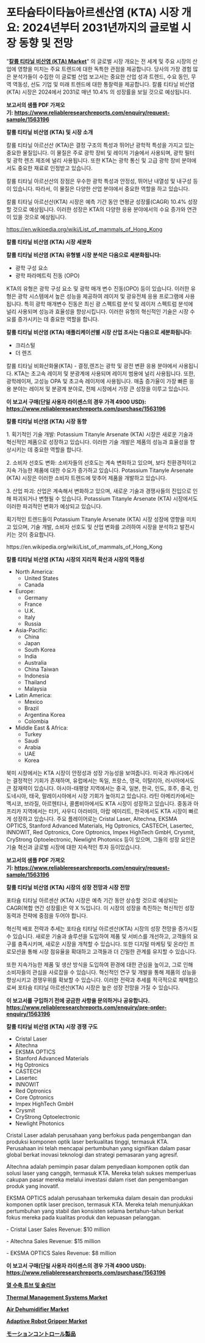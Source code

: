 <p><h1>포타슘타이타늄아르센산염 (KTA) 시장 개요: 2024년부터 2031년까지의 글로벌 시장 동향 및 전망</h1></p><p>"<strong><a href="https://www.reliableresearchreports.com/potassium-titanyle-arsenate-kta--r1563196">칼륨 티타닐 비산염 (KTA) Market</a></strong>" 의 글로벌 시장 개요는 전 세계 및 주요 시장의 산업에 영향을 미치는 주요 트렌드에 대한 독특한 관점을 제공합니다. 당사의 가장 경험 많은 분석가들이 수집한 이 글로벌 산업 보고서는 중요한 산업 성과 트렌드, 수요 동인, 무역 역동성, 선도 기업 및 미래 트렌드에 대한 통찰력을 제공합니다. 칼륨 티타닐 비산염 (KTA) 시장은 2024에서 2031로 매년 10.4% 의 성장률을 보일 것으로 예상됩니다.</p>
<p><strong>보고서의 샘플 PDF 가져오기:&nbsp;<a href="https://www.reliableresearchreports.com/enquiry/request-sample/1563196">https://www.reliableresearchreports.com/enquiry/request-sample/1563196</a></strong></p>
<p><strong>칼륨 티타닐 비산염 (KTA) 및 시장 소개</strong></p>
<p><p>칼륨 티타닐 아르선산 (KTA)은 결정 구조의 특성과 뛰어난 광학적 특성을 가지고 있는 중요한 물질입니다. 이 물질은 주로 광학 장비 및 레이저 기술에서 사용되며, 광학 필터 및 광학 렌즈 제조에 널리 사용됩니다. 또한 KTA는 광학 통신 및 고급 광학 장비 분야에서도 중요한 재료로 인정받고 있습니다.</p><p>칼륨 티타닐 아르선산의 장점은 우수한 광학 특성과 안정성, 뛰어난 내열성 및 내구성 등이 있습니다. 따라서, 이 물질은 다양한 산업 분야에서 중요한 역할을 하고 있습니다.</p><p>칼륨 티타닐 아르선산(KTA) 시장은 예측 기간 동안 연평균 성장률(CAGR) 10.4% 성장할 것으로 예상됩니다. 이러한 성장은 KTA의 다양한 응용 분야에서의 수요 증가와 연관이 있을 것으로 예상됩니다.</p></p>
<p><a href="https://en.wikipedia.org/wiki/List_of_mammals_of_Hong_Kong">https://en.wikipedia.org/wiki/List_of_mammals_of_Hong_Kong</a></p>
<p><strong>칼륨 티타닐 비산염 (KTA) 시장 세분화</strong></p>
<p><strong>칼륨 티타닐 비산염 (KTA) 유형별 시장 분석은 다음으로 세분화됩니다:</strong></p>
<p><ul><li>광학 구성 요소</li><li>광학 파라메트릭 진동 (OPO)</li></ul></p>
<p><p>KTA의 유형은 광학 구성 요소 및 광학 매개 변수 진동(OPO) 등이 있습니다. 이러한 유형은 광학 시스템에서 높은 성능을 제공하여 레이저 및 광유전체 응용 프로그램에 사용됩니다. 특히 광학 매개변수 진동은 최신 광 스펙트럼 분석 및 레이저 스펙트럼 분석에 널리 사용되며 성능과 효율성을 향상시킵니다. 이러한 유형의 혁신적인 기술은 시장 수요를 증가시키는 데 중요한 역할을 합니다.</p></p>
<p><strong>칼륨 티타닐 비산염 (KTA) 애플리케이션별 시장 산업 조사는 다음으로 세분화됩니다:</strong></p>
<p><ul><li>크리스털</li><li>더 렌즈</li></ul></p>
<p><p>칼륨 티타닐 비화산화물(KTA) - 결정,렌즈는 광학 및 광전 변환 응용 분야에서 사용됩니다. KTA는 초고속 레이저 및 분광계에 사용되며 레이저 범용에 널리 사용됩니다. 또한, 광학레이져, 고성능 OPA 및 초고속 레이저에 사용됩니다. 매출 증가율이 가장 빠른 응용 분야는 레이저 및 분광계 분야로, 전체 시장에서 가장 큰 성장을 이루고 있습니다.</p></p>
<p><strong>이 보고서 구매(단일 사용자 라이센스의 경우 가격 4900 USD): <a href="https://www.reliableresearchreports.com/purchase/1563196">https://www.reliableresearchreports.com/purchase/1563196</a></strong></p>
<p><strong>칼륨 티타닐 비산염 (KTA) 시장 동향</strong></p>
<p><p>1. 획기적인 기술 개발: Potassium Titanyle Arsenate (KTA) 시장은 새로운 기술과 혁신적인 제품으로 성장하고 있습니다. 이러한 기술 개발은 제품의 성능과 효율성을 향상시키는 데 중요한 역할을 합니다.</p><p>2. 소비자 선호도 변화: 소비자들의 선호도는 계속 변화하고 있으며, 보다 친환경적이고 지속 가능한 제품에 대한 수요가 증가하고 있습니다. Potassium Titanyle Arsenate (KTA) 시장은 이러한 소비자 트렌드에 맞추어 제품을 개발하고 있습니다.</p><p>3. 산업 파괴: 산업은 계속해서 변화하고 있으며, 새로운 기술과 경쟁사들의 진입으로 인해 파괴되거나 변형될 수 있습니다. Potassium Titanyle Arsenate (KTA) 시장에서도 이러한 파괴적인 변화가 예상되고 있습니다.</p><p>획기적인 트렌드들이 Potassium Titanyle Arsenate (KTA) 시장 성장에 영향을 미치고 있으며, 기술 개발, 소비자 선호도 및 산업 변화를 고려하여 시장을 분석하고 발전시키는 것이 중요합니다.</p></p>
<p>https://en.wikipedia.org/wiki/List_of_mammals_of_Hong_Kong</p>
<p><strong>칼륨 티타닐 비산염 (KTA) 시장의 지리적 확산과 시장의 역동성</strong></p>
<p><ul>
    <li>
        North America:
        <ul>
            <li>United States</li>
            <li>Canada</li>
        </ul>
    </li>
    <li>
        Europe:
        <ul>
            <li>Germany</li>
            <li>France</li>
            <li>U.K.</li>
            <li>Italy</li>
            <li>Russia</li>
        </ul>
    </li>
    <li>
        Asia-Pacific:
        <ul>
            <li>China</li>
            <li>Japan</li>
            <li>South Korea</li>
            <li>India</li>
            <li>Australia</li>
            <li>China Taiwan</li>
            <li>Indonesia</li>
            <li>Thailand</li>
            <li>Malaysia</li>
        </ul>
    </li>
    <li>
        Latin America:
        <ul>
            <li>Mexico</li>
            <li>Brazil</li>
            <li>Argentina Korea</li>
            <li>Colombia</li>
        </ul>
    </li>
    <li>
        Middle East & Africa:
        <ul>
            <li>Turkey</li>
            <li>Saudi</li>
            <li>Arabia</li>
            <li>UAE</li>
            <li>Korea</li>
        </ul>
    </li>
    </ul></p>
<p><p>북미 시장에서는 KTA 시장이 안정성과 성장 가능성을 보여줍니다. 미국과 캐나다에서는 결정적인 기회가 존재하며, 유럽에서는 독일, 프랑스, 영국, 이탈리아, 러시아에서도 큰 잠재력이 있습니다. 아시아-태평양 지역에서는 중국, 일본, 한국, 인도, 호주, 중국, 인도네시아, 태국, 말레이시아에서 시장 기회가 높아지고 있습니다. 라틴 아메리카에서는 멕시코, 브라질, 아르헨티나, 콜롬비아에서도 KTA 시장이 성장하고 있습니다. 중동과 아프리카 지역에서는 터키, 사우디 아라비아, 아랍 에미리트, 한국에서도 KTA 시장이 빠르게 성장하고 있습니다. 주요 플레이어로는 Cristal Laser, Altechna, EKSMA OPTICS, Stanford Advanced Materials, Hg Optronics, CASTECH, Lasertec, INNOWIT, Red Optronics, Core Optronics, Impex HighTech GmbH, Crysmit, CryStrong Optoelectronic, Newlight Photonics 등이 있으며, 그들의 성장 요인은 기술 혁신과 글로벌 시장에 대한 지속적인 투자 등이있습니다.</p></p>
<p><strong>보고서의 샘플 PDF 가져오기:&nbsp;<a href="https://www.reliableresearchreports.com/enquiry/request-sample/1563196">https://www.reliableresearchreports.com/enquiry/request-sample/1563196</a></strong></p>
<p><strong>칼륨 티타닐 비산염 (KTA) 시장의 성장 전망과 시장 전망</strong></p>
<p><p>포타슘 티타닐 아르센산 (KTA) 시장은 예측 기간 동안 상승할 것으로 예상되는 CAGR(복합 연간 성장률)은 약 X %입니다. 이 시장의 성장을 촉진하는 혁신적인 성장 동력과 전략에 중점을 두어야 합니다. </p><p>혁신적 배포 전략과 추세는 포타슘 티타닐 아르센산(KTA) 시장의 성장 전망을 증가시킬 수 있습니다. 새로운 기술과 솔루션을 도입하여 제품 및 서비스를 개선하고, 고객들의 요구를 충족시키며, 새로운 시장을 개척할 수 있습니다. 또한 디지털 마케팅 및 온라인 프로모션을 통해 시장 점유율을 확대하고 고객들과 더 긴밀한 관계를 유지할 수 있습니다.</p><p>또한 지속가능한 제품 및 생산 방식을 도입하여 환경에 대한 관심을 높이고, 그로 인해 소비자들의 관심을 사로잡을 수 있습니다. 혁신적인 연구 및 개발을 통해 제품의 성능을 향상시키고 경쟁우위를 확보할 수 있습니다. 이러한 전략과 추세를 적극적으로 채택함으로써 포타슘 티타닐 아르센산(KTA) 시장은 높은 성장 전망을 가질 수 있습니다.</p></p>
<p><strong>이 보고서를 구입하기 전에 궁금한 사항을 문의하거나 공유합니다. <a href="https://www.reliableresearchreports.com/enquiry/pre-order-enquiry/1563196">https://www.reliableresearchreports.com/enquiry/pre-order-enquiry/1563196</a></strong></p>
<p><strong>칼륨 티타닐 비산염 (KTA) 시장 경쟁 구도</strong></p>
<p><ul><li>Cristal Laser</li><li>Altechna</li><li>EKSMA OPTICS</li><li>Stanford Advanced Materials</li><li>Hg Optronics</li><li>CASTECH</li><li>Lasertec</li><li>INNOWIT</li><li>Red Optronics</li><li>Core Optronics</li><li>Impex HighTech GmbH</li><li>Crysmit</li><li>CryStrong Optoelectronic</li><li>Newlight Photonics</li></ul></p>
<p><p>Cristal Laser adalah perusahaan yang berfokus pada pengembangan dan produksi komponen optik laser berkualitas tinggi, termasuk KTA. Perusahaan ini telah mencapai pertumbuhan yang signifikan dalam pasar global berkat inovasi teknologi dan strategi pemasaran yang agresif.</p><p>Altechna adalah pemimpin pasar dalam penyediaan komponen optik dan solusi laser yang canggih, termasuk KTA. Mereka telah sukses memperluas cakupan pasar mereka melalui investasi dalam riset dan pengembangan produk yang inovatif.</p><p>EKSMA OPTICS adalah perusahaan terkemuka dalam desain dan produksi komponen optik laser precison, termasuk KTA. Mereka telah menunjukkan pertumbuhan yang stabil dan konsisten selama bertahun-tahun berkat fokus mereka pada kualitas produk dan kepuasan pelanggan.</p><p>- Cristal Laser Sales Revenue: $10 million</p><p>- Altechna Sales Revenue: $15 million</p><p>- EKSMA OPTICS Sales Revenue: $8 million</p></p>
<p><strong>이 보고서 구매(단일 사용자 라이센스의 경우 가격 4900 USD): <a href="https://www.reliableresearchreports.com/purchase/1563196">https://www.reliableresearchreports.com/purchase/1563196</a></strong></p>
<p><strong><p><a href="https://github.com/sougarounis/Market-Research-Report-List-5/blob/main/614697688368.md">열 수축 튜브 및 슬리브</a></p><p><a href="https://www.linkedin.com/pulse/navigating-global-thermal-management-systems-market-landscape-ted7e?trackingId=Ig8zRrVJS7iNspCSTuBr%2BA%3D%3D">Thermal Management Systems Market</a></p><p><a href="https://medium.com/@charles.fisher4346/analyzing-air-dehumidifier-market-dynamics-and-growth-drivers-and-forecasted-for-period-from-2024-f4b06f595839">Air Dehumidifier Market</a></p><p><a href="https://medium.com/@charles.fisher4346/adaptive-robot-gripper-market-research-report-market-forecast-and-growth-prospects-with-a-steady-7ce85851f5a7">Adaptive Robot Gripper Market</a></p><p><a href="https://medium.com/@hattietromp/%E5%8B%95%E3%81%8D%E5%88%B6%E5%BE%A1%E8%A3%BD%E5%93%81%E6%A5%AD%E7%95%8C%E5%88%86%E6%9E%90%E3%83%AC%E3%83%9D%E3%83%BC%E3%83%88-%E3%82%A2%E3%83%97%E3%83%AA%E3%82%B1%E3%83%BC%E3%82%B7%E3%83%A7%E3%83%B3-%E5%9C%B0%E5%9F%9F-%E7%AB%B6%E4%BA%89%E6%88%A6%E7%95%A5%E3%81%AB%E3%82%88%E3%82%8B%E5%B8%82%E5%A0%B4%E8%A6%8F%E6%A8%A1-%E3%82%B7%E3%82%A7%E3%82%A2-%E3%83%88%E3%83%AC%E3%83%B3%E3%83%89-2024%E5%B9%B4-2031%E5%B9%B4-d636b7144854">モーションコントロール製品</a></p></strong></p>
<p></p>